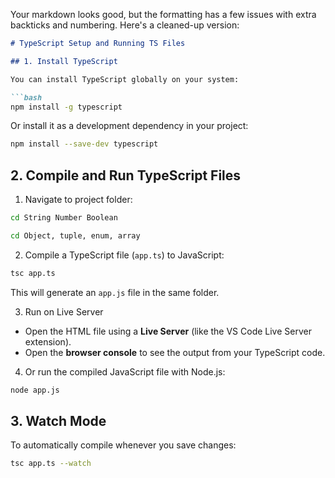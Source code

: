Your markdown looks good, but the formatting has a few issues with extra backticks and numbering. Here's a cleaned-up version:

````markdown
# TypeScript Setup and Running TS Files

## 1. Install TypeScript

You can install TypeScript globally on your system:

```bash
npm install -g typescript
````

Or install it as a development dependency in your project:

```bash
npm install --save-dev typescript
```

## 2. Compile and Run TypeScript Files

1. Navigate to  project folder:

```bash
cd String Number Boolean
```
```bash
cd Object, tuple, enum, array
```

2. Compile a TypeScript file (`app.ts`) to JavaScript:

```bash
tsc app.ts
```

This will generate an `app.js` file in the same folder.

3. Run on Live Server

* Open the HTML file using a **Live Server** (like the VS Code Live Server extension).
* Open the **browser console** to see the output from your TypeScript code.

4. Or run the compiled JavaScript file with Node.js:

```bash
node app.js
```

## 3.  Watch Mode

To automatically compile whenever you save changes:

```bash
tsc app.ts --watch
```

